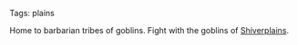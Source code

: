 Tags: plains

Home to barbarian tribes of goblins. Fight with the goblins of [Shiverplains](Shiverplains).